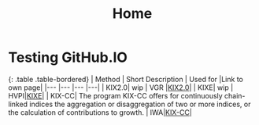 ﻿---
# You don't need to edit this file, it's empty on purpose.
# Edit theme's home layout instead if you wanna make some changes
# See: https://jekyllrb.com/docs/themes/#overriding-theme-defaults
layout: default
title: Home
navigation_weight: 1
---

# Testing GitHub.IO

{: .table .table-bordered}
|   Method | Short Description	| Used for  |Link to own page|
|---	    |---	    |---      |---|
|   KIX2.0| wip	| VGR  |[KIX2.0](pages/aoci/kix2/)| 
|   KIXE| wip	| HVPI|[KIXE](pages/aoci/kixe/)| 
|   KIX-CC| The program KIX-CC offers for continuously chain-linked indices the aggregation or disaggregation of two or more indices, or the calculation of contributions to growth.	| IWA|[KIX-CC](pages/aoci/kixcc/)| 
